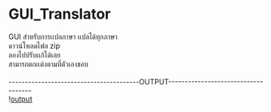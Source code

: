 # GUI_Translator
GUI สำหรับการเเปลภาษา เเปลได้ทุกภาษา\
ดาวน์โหลดไฟล zip\
ลองไปปรับเเก้ได้เลย\
สามารถตกเเต่งตามที่ตัวเองชอบ\
\
----------------------------------------OUTPUT------------------------------------\
\![output](https://user-images.githubusercontent.com/89334887/149654100-b804c298-cf03-498c-9d5c-5f34c92d9d19.png)
